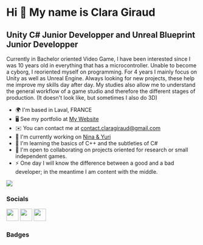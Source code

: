 Hi 👋 My name is Clara Giraud
=============================

Unity C# Junior Developper and Unreal Blueprint Junior Developper
-----------------------------------------------------------------

Currently in Bachelor oriented Video Game, I have been interested since I was 10 years old in everything that has a microcontroller. Unable to become a cyborg, I reoriented myself on programming. For 4 years I mainly focus on Unity as well as Unreal Engine. Always looking for new projects, these help me improve my skills day after day. My studies also allow me to understand the general workflow of a game studio and therefore the different stages of production. (It doesn't look like, but sometimes I also do 3D)

*   🌍  I'm based in Laval, FRANCE
*   🖥️  See my portfolio at [My Website](http://dwenshell.github.io/)
*   ✉️  You can contact me at [contact.claragiraud@gmail.com](mailto:contact.claragiraud@gmail.com)
*   🚀  I'm currently working on [Nina & Yuri](http://dwenshell.github.io/Nina-et-Yuri-EN/)
*   🧠  I'm learning the basics of C++ and the subtleties of C#
*   🤝  I'm open to collaborating on projects oriented for research or small independent games.
*   ⚡  One day I will know the difference between a good and a bad developer; in the meantime I am content with the middle.

<a href="https://www.twitter.com/Dwen_Shell" target="_blank" rel="noreferrer"><img
                  src="https://img.shields.io/twitter/follow/Dwen_Shell?logo=twitter&style=for-the-badge&color=0891b2&labelColor=1c1917"
                /></a>

### Socials
                  
<p align="left"> <a href="https://www.github.com/DwenShell" target="_blank" rel="noreferrer"><img src="https://raw.githubusercontent.com/danielcranney/readme-generator/main/public/icons/socials/github.svg" width="32" height="32" /></a> <a href="https://www.linkedin.com/in/clara-giraud-38a0ab252/" target="_blank" rel="noreferrer"><img src="https://raw.githubusercontent.com/danielcranney/readme-generator/main/public/icons/socials/linkedin.svg" width="32" height="32" /></a> <a href="https://www.twitter.com/Dwen_Shell" target="_blank" rel="noreferrer"><img src="https://raw.githubusercontent.com/danielcranney/readme-generator/main/public/icons/socials/twitter.svg" width="32" height="32" /></a></p>

### Badges
